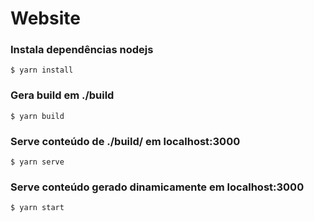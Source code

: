 # Website

### Instala dependências nodejs
```
$ yarn install
```  

### Gera build em ./build
```
$ yarn build
```  

### Serve conteúdo de ./build/ em localhost:3000
```
$ yarn serve
```  

### Serve conteúdo gerado dinamicamente em localhost:3000
```
$ yarn start
```  
